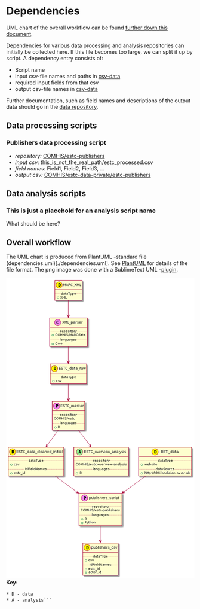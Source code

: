 # Dependencies
UML chart of the overall workflow can be found [further down this document](#workflow-image).

Dependencies for various data processing and analysis repositories can initially be collected here. If this file becomes too large, we can split it up by script. 
A dependency entry consists of:
* Script name
* input csv-file names and paths in [csv-data](https://github.com/COMHIS/estc-data-private)
* required input fields from that csv
* output csv-file names in [csv-data](https://github.com/COMHIS/estc-data-private)

Further documentation, such as field names and descriptions of the output data should go in the [data repository](https://github.com/COMHIS/estc-data-private).

## Data processing scripts

### Publishers data processing script
* _repository:_ [COMHIS/estc-publishers](https://github.com/COMHIS/estc-publishers)
* _input csv:_ this_is_not_the_real_path/estc_processed.csv
* _field names:_ Field1, Field2, Field3, ...
* _output csv:_ [COMHIS/estc-data-private/estc-publishers](https://github.com/COMHIS/estc-data-private/tree/master/estc-publishers)

## Data analysis scripts

### This is just a placehold for an analysis script name
What should be here?

## <a name="workflow-image"></a> Overall workflow
The UML chart is produced from PlantUML -standard file (dependencies.uml)[./dependencies.uml]. See [PlantUML](http://plantuml.com/) for details of the file format. The png image was done with a SublimeText UML -[plugin](https://github.com/jvantuyl/sublime_diagram_plugin).

![ESTC master workflow](./dependencies.png)
**Key:**
```* P - data processing
* D - data
* A - analysis```